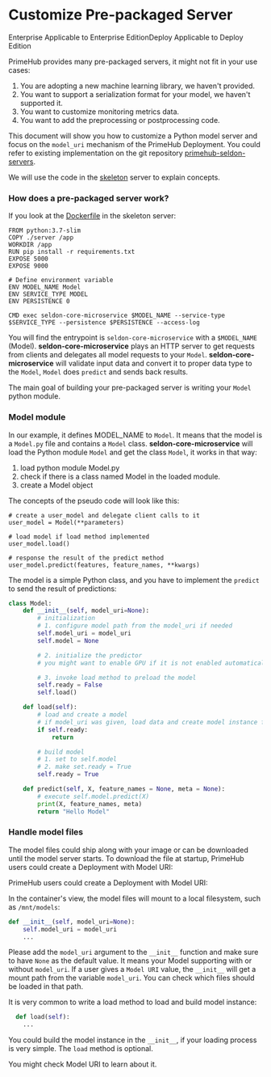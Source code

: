 # Customize Pre-packaged Server

Enterprise Applicable to Enterprise EditionDeploy Applicable to Deploy Edition

PrimeHub provides many pre-packaged servers, it might not fit in your use cases:

1. You are adopting a new machine learning library, we haven't provided.
2. You want to support a serialization format for your model, we haven't supported it.
3. You want to customize monitoring metrics data.
4. You want to add the preprocessing or postprocessing code.

This document will show you how to customize a Python model server and focus on the `model_uri` mechanism of the PrimeHub Deployment. You could refer to existing implementation on the git repository [primehub-seldon-servers](https://github.com/InfuseAI/primehub-seldon-servers).

We will use the code in the [skeleton](https://github.com/InfuseAI/primehub-seldon-servers/tree/master/skeleton) server to explain concepts.

### How does a pre-packaged server work?

If you look at the [Dockerfile](https://github.com/InfuseAI/primehub-seldon-servers/blob/master/skeleton/Dockerfile) in the skeleton server:

```
FROM python:3.7-slim
COPY ./server /app
WORKDIR /app
RUN pip install -r requirements.txt
EXPOSE 5000
EXPOSE 9000

# Define environment variable
ENV MODEL_NAME Model
ENV SERVICE_TYPE MODEL
ENV PERSISTENCE 0

CMD exec seldon-core-microservice $MODEL_NAME --service-type $SERVICE_TYPE --persistence $PERSISTENCE --access-log
```

You will find the entrypoint is `seldon-core-microservice` with a `$MODEL_NAME` (Model). **seldon-core-microservice** plays an HTTP server to get requests from clients and delegates all model requests to your `Model`. **seldon-core-microservice** will validate input data and convert it to proper data type to the `Model`, `Model` does `predict` and sends back results.

The main goal of building your pre-packaged server is writing your `Model` python module.

### Model module

In our example, it defines MODEL\_NAME to `Model`. It means that the model is a `Model.py` file and contains a `Model` class. **seldon-core-microservice** will load the Python module `Model` and get the class `Model`, it works in that way:

1. load python module Model.py
2. check if there is a class named Model in the loaded module.
3. create a Model object

The concepts of the pseudo code will look like this:

```
# create a user_model and delegate client calls to it
user_model = Model(**parameters)

# load model if load method implemented
user_model.load()

# response the result of the predict method
user_model.predict(features, feature_names, **kwargs)
```

The model is a simple Python class, and you have to implement the `predict` to send the result of predictions:

```python
class Model:
    def __init__(self, model_uri=None):
        # initialization
        # 1. configure model path from the model_uri if needed
        self.model_uri = model_uri
        self.model = None

        # 2. initialize the predictor
        # you might want to enable GPU if it is not enabled automatically

        # 3. invoke load method to preload the model
        self.ready = False
        self.load()

    def load(self):
        # load and create a model
        # if model_uri was given, load data and create model instance from it
        if self.ready:
            return

        # build model
        # 1. set to self.model
        # 2. make set.ready = True
        self.ready = True

    def predict(self, X, feature_names = None, meta = None):
        # execute self.model.predict(X)
        print(X, feature_names, meta)
        return "Hello Model"
```

### Handle model files

The model files could ship along with your image or can be downloaded until the model server starts. To download the file at startup, PrimeHub users could create a Deployment with Model URI:

PrimeHub users could create a Deployment with Model URI:&#x20;

In the container's view, the model files will mount to a local filesystem, such as `/mnt/models`:

```python
def __init__(self, model_uri=None):
    self.model_uri = model_uri
    ...
```

Please add the `model_uri` argument to the `__init__` function and make sure to have `None` as the default value. It means your Model supporting with or without `model_uri`. If a user gives a `Model URI` value, the `__init__` will get a mount path from the variable `model_uri`. You can check which files should be loaded in that path.

It is very common to write a load method to load and build model instance:

```python
  def load(self):
    ...
```

You could build the model instance in the `__init__`, if your loading process is very simple. The `load` method is optional.

You might check Model URI to learn about it.
